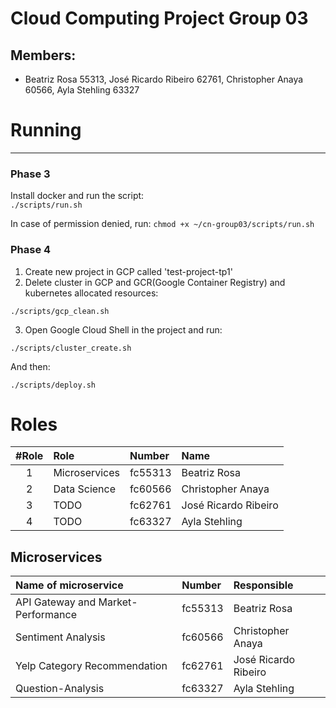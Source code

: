 # Cloud Computing Project Group 03
## Members: 
- Beatriz Rosa 55313, José Ricardo Ribeiro 62761, Christopher Anaya 60566, Ayla Stehling 63327


# Running 
-----------------------------------------------------
### Phase 3
Install docker and run the script: \
`./scripts/run.sh` 

In case of permission denied, run:
`chmod +x ~/cn-group03/scripts/run.sh`

### Phase 4
1. Create new project in GCP called 'test-project-tp1'
2. Delete cluster in GCP and GCR(Google Container Registry) and kubernetes allocated resources:

`./scripts/gcp_clean.sh`

3. Open Google Cloud Shell in the project and run:

`./scripts/cluster_create.sh`

And then:

`./scripts/deploy.sh`






# Roles
#Role | Role                                                  | Number  | Name            
 :--: |:----------------------------------------------------- | :------ |:---------------
1     | Microservices                                         | fc55313 | Beatriz Rosa     
2     | Data Science                                          | fc60566 | Christopher Anaya   
3     | TODO                                                  | fc62761 | José Ricardo Ribeiro 
4     | TODO                                                  | fc63327 | Ayla Stehling

## Microservices
 | Name of microservice                                  | Number  | Responsible            
 |:----------------------------------------------------- | :------ |:---------------
 | API Gateway and Market-Performance                    | fc55313 | Beatriz Rosa     
 | Sentiment Analysis                                    | fc60566 | Christopher Anaya   
 | Yelp Category Recommendation                          | fc62761 | José Ricardo Ribeiro 
 | Question-Analysis                                     | fc63327 | Ayla Stehling

<!-- 
# Running (internal communication)
## Market Performance Service with GRPC example:
### Server:
$ pip install --upgrade pip

$ python -m venv venv

$ source venv/bin/activate

(venv) $ cd ~/cn-group03/app/microservices/market-performance


(venv) $ python -m pip install -r requirements.txt

$ python market-performance.py


### Client:
$ cd ~/cn-group03/app/microservices/market-performance

$ python

>>> import grpc

>>> from market_performance_pb2 import GetMainCategoriesRequest

>>> import market_performance_pb2_grpc

>>> channel= grpc.insecure_channel('localhost:50051')

>>> client=market_performance_pb2_grpc.MarketPerformanceServiceStub(channel)

>>> request= GetMainCategoriesRequest()

>>> client.GetMainCategories(request) -->
